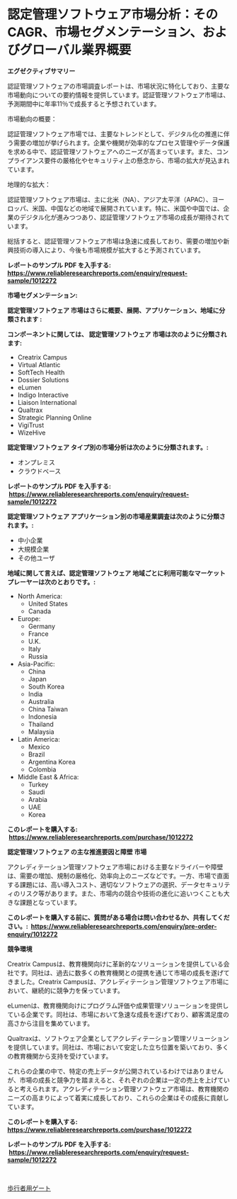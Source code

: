 <p><h1>認定管理ソフトウェア市場分析：そのCAGR、市場セグメンテーション、およびグローバル業界概要</h1></p><p><strong>エグゼクティブサマリー</strong></p>
<p><p>認証管理ソフトウェアの市場調査レポートは、市場状況に特化しており、主要な市場動向についての要約情報を提供しています。認証管理ソフトウェア市場は、予測期間中に年率11％で成長すると予想されています。</p><p>市場動向の概要：</p><p>認証管理ソフトウェア市場では、主要なトレンドとして、デジタル化の推進に伴う需要の増加が挙げられます。企業や機関が効率的なプロセス管理やデータ保護を求める中で、認証管理ソフトウェアへのニーズが高まっています。また、コンプライアンス要件の厳格化やセキュリティ上の懸念から、市場の拡大が見込まれています。</p><p>地理的な拡大：</p><p>認証管理ソフトウェア市場は、主に北米（NA）、アジア太平洋（APAC）、ヨーロッパ、米国、中国などの地域で展開されています。特に、米国や中国では、企業のデジタル化が進みつつあり、認証管理ソフトウェア市場の成長が期待されています。</p><p>総括すると、認証管理ソフトウェア市場は急速に成長しており、需要の増加や新興技術の導入により、今後も市場規模が拡大すると予測されています。</p></p>
<p><strong>レポートのサンプル PDF を入手する: <a href="https://www.reliableresearchreports.com/enquiry/request-sample/1012272">https://www.reliableresearchreports.com/enquiry/request-sample/1012272</a></strong></p>
<p><strong>市場セグメンテーション:</strong></p>
<p><strong> 認定管理ソフトウェア 市場はさらに概要、展開、アプリケーション、地域に分類されます :</strong></p>
<p><strong>コンポーネントに関しては、 認定管理ソフトウェア 市場は次のように分類されます: &nbsp;</strong></p>
<p><ul><li>Creatrix Campus</li><li>Virtual Atlantic</li><li>SoftTech Health</li><li>Dossier Solutions</li><li>eLumen</li><li>Indigo Interactive</li><li>Liaison International</li><li>Qualtrax</li><li>Strategic Planning Online</li><li>VigiTrust</li><li>WizeHive</li></ul></p>
<p><strong> 認定管理ソフトウェア タイプ別の市場分析は次のように分類されます。:</strong></p>
<p><ul><li>オンプレミス</li><li>クラウドベース</li></ul></p>
<p><strong>レポートのサンプル PDF を入手する: &nbsp;<a href="https://www.reliableresearchreports.com/enquiry/request-sample/1012272">https://www.reliableresearchreports.com/enquiry/request-sample/1012272</a></strong></p>
<p><strong> 認定管理ソフトウェア アプリケーション別の市場産業調査は次のように分類されます。:</strong></p>
<p><ul><li>中小企業</li><li>大規模企業</li><li>その他ユーザ</li></ul></p>
<p><strong>地域に関して言えば、認定管理ソフトウェア 地域ごとに利用可能なマーケットプレーヤーは次のとおりです。:</strong></p>
<p><ul>
    <li>
        North America:
        <ul>
            <li>United States</li>
            <li>Canada</li>
        </ul>
    </li>
    <li>
        Europe:
        <ul>
            <li>Germany</li>
            <li>France</li>
            <li>U.K.</li>
            <li>Italy</li>
            <li>Russia</li>
        </ul>
    </li>
    <li>
        Asia-Pacific:
        <ul>
            <li>China</li>
            <li>Japan</li>
            <li>South Korea</li>
            <li>India</li>
            <li>Australia</li>
            <li>China Taiwan</li>
            <li>Indonesia</li>
            <li>Thailand</li>
            <li>Malaysia</li>
        </ul>
    </li>
    <li>
        Latin America:
        <ul>
            <li>Mexico</li>
            <li>Brazil</li>
            <li>Argentina Korea</li>
            <li>Colombia</li>
        </ul>
    </li>
    <li>
        Middle East & Africa:
        <ul>
            <li>Turkey</li>
            <li>Saudi</li>
            <li>Arabia</li>
            <li>UAE</li>
            <li>Korea</li>
        </ul>
    </li>
    </ul></p>
<p><strong>このレポートを購入する: &nbsp;<a href="https://www.reliableresearchreports.com/purchase/1012272">https://www.reliableresearchreports.com/purchase/1012272</a></strong></p>
<p><strong>認定管理ソフトウェア の主な推進要因と障壁 市場</strong></p>
<p><p>アクレディテーション管理ソフトウェア市場における主要なドライバーや障壁は、需要の増加、規制の厳格化、効率向上のニーズなどです。一方、市場で直面する課題には、高い導入コスト、適切なソフトウェアの選択、データセキュリティのリスク等があります。また、市場内の競合や技術の進化に追いつくことも大きな課題となっています。</p></p>
<p><strong>このレポートを購入する前に、質問がある場合は問い合わせるか、共有してください。:&nbsp; <a href="https://www.reliableresearchreports.com/enquiry/pre-order-enquiry/1012272">https://www.reliableresearchreports.com/enquiry/pre-order-enquiry/1012272</a></strong></p>
<p><strong>競争環境</strong></p>
<p><p>Creatrix Campusは、教育機関向けに革新的なソリューションを提供している会社です。同社は、過去に数多くの教育機関との提携を通じて市場の成長を遂げてきました。Creatrix Campusは、アクレディテーション管理ソフトウェア市場において、継続的に競争力を保っています。</p><p>eLumenは、教育機関向けにプログラム評価や成果管理ソリューションを提供している企業です。同社は、市場において急速な成長を遂げており、顧客満足度の高さから注目を集めています。</p><p>Qualtraxは、ソフトウェア企業としてアクレディテーション管理ソリューションを提供しています。同社は、市場において安定した立ち位置を築いており、多くの教育機関から支持を受けています。</p><p>これらの企業の中で、特定の売上データが公開されているわけではありませんが、市場の成長と競争力を踏まえると、それぞれの企業は一定の売上を上げていると考えられます。アクレディテーション管理ソフトウェア市場は、教育機関のニーズの高まりによって着実に成長しており、これらの企業はその成長に貢献しています。</p></p>
<p><strong>このレポートを購入する: &nbsp; <a href="https://www.reliableresearchreports.com/purchase/1012272">https://www.reliableresearchreports.com/purchase/1012272</a></strong></p>
<p><strong>レポートのサンプル PDF を入手する: &nbsp;<a href="https://www.reliableresearchreports.com/enquiry/request-sample/1012272">https://www.reliableresearchreports.com/enquiry/request-sample/1012272</a></strong><strong></strong></p>
<p>&nbsp;</p>
<p><p><a href="https://medium.com/@evekerluke2023/2024%E5%B9%B4%E3%81%8B%E3%82%892031%E5%B9%B4%E3%81%BE%E3%81%A7%E3%81%AE%E6%9C%9F%E9%96%93%E3%81%AB%E4%BA%88%E6%B8%AC%E3%81%95%E3%82%8C%E3%82%8B%E6%AD%A9%E8%A1%8C%E8%80%85%E3%82%B2%E3%83%BC%E3%83%88%E5%B8%82%E5%A0%B4%E3%81%AE%E3%83%88%E3%83%AC%E3%83%B3%E3%83%89%E3%81%A8%E5%B8%82%E5%A0%B4%E5%88%86%E6%9E%90-3d88b8f52d34">歩行者用ゲート</a></p></p>